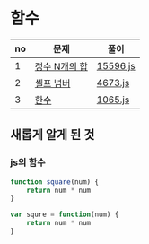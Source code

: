# 함수

|no|문제|풀이|
|---|----|----|
|1|[정수 N개의 합](https://www.acmicpc.net/problem/15596)|[15596.js](src/15596.js)|
|2|[셀프 넘버](https://www.acmicpc.net/problem/4673)|[4673.js](src/4673.js)|
|3|[한수](https://www.acmicpc.net/problem/1065)|[1065.js](src/1065.js)|


## 새롭게 알게 된 것

### js의 함수
```javascript
function square(num) {
    return num * num
}

var squre = function(num) {
    return num * num
}
```